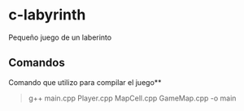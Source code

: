 # c-labyrinth
Pequeño juego de un laberinto

## Comandos

Comando que utilizo para compilar el juego**
> g++ main.cpp Player.cpp MapCell.cpp GameMap.cpp -o main
